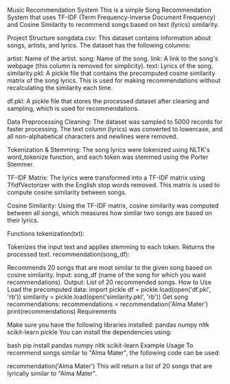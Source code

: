 Music Recommendation System
This is a simple Song Recommendation System that uses TF-IDF (Term Frequency-Inverse Document Frequency) and Cosine Similarity to recommend songs based on text (lyrics) similarity.

Project Structure
songdata.csv: This dataset contains information about songs, artists, and lyrics. The dataset has the following columns:

artist: Name of the artist.
song: Name of the song.
link: A link to the song's webpage (this column is removed for simplicity).
text: Lyrics of the song.
similarity.pkl: A pickle file that contains the precomputed cosine similarity matrix of the song lyrics. This is used for making recommendations without recalculating the similarity each time.

df.pkl: A pickle file that stores the processed dataset after cleaning and sampling, which is used for recommendations.

Data Preprocessing
Cleaning: The dataset was sampled to 5000 records for faster processing. The text column (lyrics) was converted to lowercase, and all non-alphabetical characters and newlines were removed.

Tokenization & Stemming: The song lyrics were tokenized using NLTK's word_tokenize function, and each token was stemmed using the Porter Stemmer.

TF-IDF Matrix: The lyrics were transformed into a TF-IDF matrix using TfidfVectorizer with the English stop words removed. This matrix is used to compute cosine similarity between songs.

Cosine Similarity: Using the TF-IDF matrix, cosine similarity was computed between all songs, which measures how similar two songs are based on their lyrics.

Functions
tokenization(txt):

Tokenizes the input text and applies stemming to each token.
Returns the processed text.
recommendation(song_df):

Recommends 20 songs that are most similar to the given song based on cosine similarity.
Input: song_df (name of the song for which you want recommendations).
Output: List of 20 recommended songs.
How to Use
Load the precomputed data:
import pickle
df = pickle.load(open('df.pkl', 'rb'))
similarity = pickle.load(open('similarity.pkl', 'rb'))
Get song recommendations:
recommendations = recommendation('Alma Mater')
print(recommendations)
Requirements

Make sure you have the following libraries installed:
pandas
numpy
nltk
scikit-learn
pickle
You can install the dependencies using:

bash
pip install pandas numpy nltk scikit-learn
Example Usage
To recommend songs similar to "Alma Mater", the following code can be used:

recommendation('Alma Mater')
This will return a list of 20 songs that are lyrically similar to "Alma Mater".
